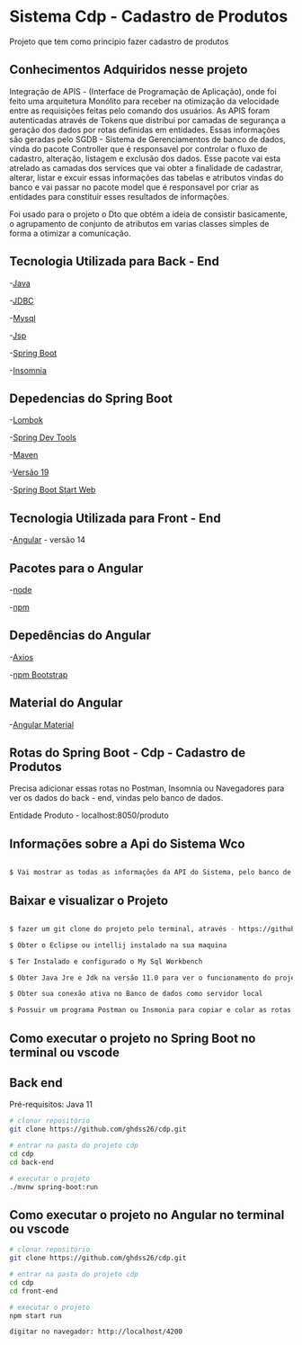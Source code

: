 # Sistema Cdp - Cadastro de Produtos

Projeto que tem como principio fazer cadastro de produtos

## Conhecimentos Adquiridos nesse projeto 

Integração de APIS - (Interface de Programação de Aplicação), onde foi feito uma arquitetura Monólito para receber na otimização da velocidade 
entre as requisições feitas pelo comando dos usuários. As APIS foram autenticadas através de Tokens que distribui por camadas de segurança 
a geração dos dados por rotas definidas em entidades. Essas informações são geradas pelo SGDB - Sistema de Gerenciamentos de banco de dados, vinda do 
pacote Controller que é responsavel por controlar o fluxo de cadastro, alteração, listagem e exclusão dos dados. Esse pacote vai esta atrelado as camadas
dos services que vai obter a finalidade de cadastrar, alterar, listar e excuir essas informações das tabelas e atributos vindas do banco e vai passar no 
pacote model que é responsavel por criar as entidades para constituir esses resultados de informações. 

Foi usado para o projeto o Dto que obtém a ideia de consistir basicamente, 
o agrupamento de conjunto de atributos em varias classes simples de forma a otimizar a comunicação.

## Tecnologia Utilizada para Back - End 

-[Java](https://www.java.com/pt-BR/download/ie_manual.jsp?locale=pt_BR) 

-[JDBC](https://www.oracle.com/br/database/technologies/appdev/jdbc.html) 

-[Mysql](https://www.mysql.com/)

-[Jsp](https://www.ibm.com/docs/pt-br/rsas/7.5.0?topic=files-javaserver-pages-jsp-technology) 

-[Spring Boot](https://spring.io/projects/spring-boot) 

-[Insomnia](https://insomnia.rest/download) 

## Depedencias do Spring Boot 

-[Lombok](https://imasters.com.br/back-end/projeto-lombok-escrevendo-menos-codigo-em-java) 

-[Spring Dev Tools](https://www.javatpoint.com/spring-boot-devtools) 

-[Maven](https://mvnrepository.com/artifact/org.springframework.boot/spring-boot-devtools)

-[Versão 19](https://www.oracle.com/br/java/technologies/javase/jdk19-archive-downloads.html)

-[Spring Boot Start Web](https://www.javatpoint.com/spring-boot-starter-web)

## Tecnologia Utilizada para Front - End 

-[Angular](https://angular.io/) - versão 14 

## Pacotes para o Angular 

-[node](https://nodejs.org/en/download) 

-[npm](https://docs.npmjs.com/downloading-and-installing-node-js-and-npm)

## Depedências do Angular 

-[Axios](https://axios-http.com/ptbr/docs/intro) 

-[npm Bootstrap](https://www.npmjs.com/package/bootstrap)

## Material do Angular 

-[Angular Material](https://material.angular.io/)

## Rotas do Spring Boot - Cdp - Cadastro de Produtos

Precisa adicionar essas rotas no Postman, Insomnia ou Navegadores para ver os dados do back - end, vindas pelo banco de dados.

Entidade Produto - localhost:8050/produto 

## Informações sobre a Api do Sistema Wco  

  ```bash 
  
  $ Vai mostrar as todas as informações da API do Sistema, pelo banco de dados no programa Insomnia
 
```
## Baixar e visualizar o Projeto 

  ```bash 
  
  $ fazer um git clone do projeto pelo terminal, através - https://github.com/ghdss26/Cdp.git
  
  $ Obter o Eclipse ou intellij instalado na sua maquina
  
  $ Ter Instalado e configurado o My Sql Workbench 
  
  $ Obter Java Jre e Jdk na versão 11.0 para ver o funcionamento do projeto e Testar ele
  
  $ Obter sua conexão ativa no Banco de dados como servidor local 
  
  $ Possuir um programa Postman ou Insmonia para copiar e colar as rotas das entidades e ver o crud completo
 
```
## Como executar o projeto no Spring Boot no terminal ou vscode

## Back end
Pré-requisitos: Java 11

```bash
# clonar repositório
git clone https://github.com/ghdss26/cdp.git

# entrar na pasta do projeto cdp
cd cdp 
cd back-end 

# executar o projeto
./mvnw spring-boot:run
```
## Como executar o projeto no Angular no terminal ou vscode

```bash
# clonar repositório
git clone https://github.com/ghdss26/cdp.git

# entrar na pasta do projeto cdp
cd cdp 
cd front-end 

# executar o projeto
npm start run 

digitar no navegador: http://localhost/4200
```
